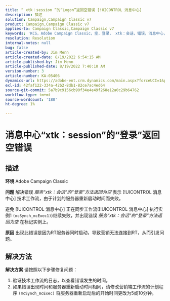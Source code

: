 ```yaml
---
title: “ xtk：session ”的“Logon”返回空错误 [!UICONTROL 消息中心]
description: 描述
solution: Campaign,Campaign Classic v7
product: Campaign,Campaign Classic v7
applies-to: Campaign Classic,Campaign Classic v7
keywords: 'KCS，Adobe Campaign Classic，空，登录， xtk：会话，错误，消息中心，技术工作流'
resolution: Resolution
internal-notes: null
bug: false
article-created-by: Jim Menn
article-created-date: 8/19/2022 6:54:15 AM
article-published-by: Jim Menn
article-published-date: 8/19/2022 7:40:10 AM
version-number: 3
article-number: KA-05406
dynamics-url: https://adobe-ent.crm.dynamics.com/main.aspx?forceUCI=1&pagetype=entityrecord&etn=knowledgearticle&id=bccbb0bb-8b1f-ed11-b83e-0022480866ad
exl-id: 42faf122-334a-42b2-8db1-82ce7ac4ed64
source-git-commit: 5a7b9c9156cb90f34e4e49f268e12a0c29b64762
workflow-type: tm+mt
source-wordcount: '180'
ht-degree: 1%

---
```


# 消息中心“xtk：session”的“登录”返回空错误

## 描述


<b>环境</b>
Adobe Campaign Classic

<b>问题</b>
解决错误 *服务“xtk：会话”的“登录”方法返回为空*&#39;表示 [!UICONTROL 消息中心] 技术工作流，由于计划的服务器重新启动时间而失败。

避免 [!UICONTROL 消息中心] 正在同步工作流([!UICONTROL 消息中心] 执行实例1 `(mcSynch_mcExec1)`)继续失败，并出现错误 *服务“xtk：会话”的“登录”方法返回为空* 在标记实例上。

<b>原因</b>
出现此错误是因为RT服务器同时启动，导致营销无法连接到RT，从而引发问题。


## 解决方法


<b>解决方案</b>
请按照以下步骤修复问题：

1. 验证技术工作流的日志，以查看错误发生的时间。
2. 如果错误出现时间和服务器重新启动时间相同，请修改营销端工作流的计划程序 `(mcSynch_mcExec)` 将服务器重新启动后的开始时间更改为5或10分钟。
